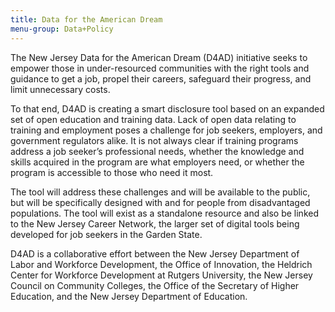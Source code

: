 ```yaml
---
title: Data for the American Dream
menu-group: Data+Policy
---
```


The New Jersey Data for the American Dream (D4AD) initiative seeks to empower those in under-resourced communities with the right tools and guidance to get a job, propel their careers, safeguard their progress, and limit unnecessary costs.

To that end, D4AD is creating a smart disclosure tool based on an expanded set of open education and training data. Lack of open data relating to training and employment poses a challenge for job seekers, employers, and government regulators alike. It is not always clear if training programs address a job seeker’s professional needs, whether the knowledge and skills acquired in the program are what employers need, or whether the program is accessible to those who need it most.

The tool will address these challenges and will be available to the public, but will be specifically designed with and for people from disadvantaged populations. The tool will exist as a standalone resource and also be linked to the New Jersey Career Network, the larger set of digital tools being developed for job seekers in the Garden State.

D4AD is a collaborative effort between the New Jersey Department of Labor and Workforce Development, the Office of Innovation, the Heldrich Center for Workforce Development at Rutgers University, the New Jersey Council on Community Colleges, the Office of the Secretary of Higher Education, and the New Jersey Department of Education.
